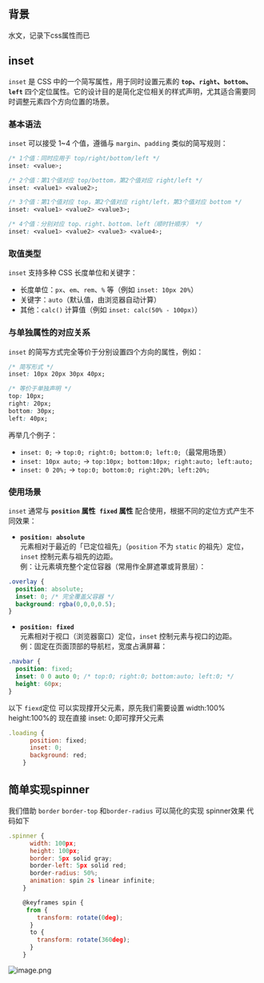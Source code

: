 ## 背景

水文，记录下css属性而已

## inset

`inset` 是 CSS 中的一个简写属性，用于同时设置元素的 **`top`、`right`、`bottom`、`left`** 四个定位属性。它的设计目的是简化定位相关的样式声明，尤其适合需要同时调整元素四个方向位置的场景。

### 基本语法

`inset` 可以接受 1\~4 个值，遵循与 `margin`、`padding` 类似的简写规则：

```css
/* 1个值：同时应用于 top/right/bottom/left */
inset: <value>;

/* 2个值：第1个值对应 top/bottom，第2个值对应 right/left */
inset: <value1> <value2>;

/* 3个值：第1个值对应 top，第2个值对应 right/left，第3个值对应 bottom */
inset: <value1> <value2> <value3>;

/* 4个值：分别对应 top、right、bottom、left（顺时针顺序） */
inset: <value1> <value2> <value3> <value4>;
```

### **取值类型**

`inset` 支持多种 CSS 长度单位和关键字：

*   长度单位：`px`、`em`、`rem`、`%` 等（例如 `inset: 10px 20%`）
*   关键字：`auto`（默认值，由浏览器自动计算）
*   其他：`calc()` 计算值（例如 `inset: calc(50% - 100px)`）

### **与单独属性的对应关系**

`inset` 的简写方式完全等价于分别设置四个方向的属性，例如：

```css
/* 简写形式 */
inset: 10px 20px 30px 40px;

/* 等价于单独声明 */
top: 10px;
right: 20px;
bottom: 30px;
left: 40px;
```

再举几个例子：

*   `inset: 0;` → `top:0; right:0; bottom:0; left:0;`（最常用场景）
*   `inset: 10px auto;` → `top:10px; bottom:10px; right:auto; left:auto;`
*   `inset: 0 20%;` → `top:0; bottom:0; right:20%; left:20%;`

### **使用场景**

`inset` 通常与 **`position` 属性**  **`fixed` 属性** 配合使用，根据不同的定位方式产生不同效果：

*   **`position: absolute`**\
    元素相对于最近的「已定位祖先」（`position` 不为 `static` 的祖先）定位，`inset` 控制元素与祖先的边距。\
    例：让元素填充整个定位容器（常用作全屏遮罩或背景层）：

```css
.overlay {
  position: absolute;
  inset: 0; /* 完全覆盖父容器 */
  background: rgba(0,0,0,0.5);
}
```

*   **`position: fixed`**\
    元素相对于视口（浏览器窗口）定位，`inset` 控制元素与视口的边距。\
    例：固定在页面顶部的导航栏，宽度占满屏幕：

```css
.navbar {
  position: fixed;
  inset: 0 0 auto 0; /* top:0; right:0; bottom:auto; left:0; */
  height: 60px;
}
```

以下 `fiexd`定位 可以实现撑开父元素，原先我们需要设置 width:100%  height:100%的 现在直接  inset: 0;即可撑开父元素

```js
.loading {
      position: fixed;
      inset: 0;
      background: red;
    }
```

## 简单实现spinner

我们借助 `border` `border-top` 和`border-radius` 可以简化的实现 spinner效果 代码如下

```js
.spinner {
      width: 100px;
      height: 100px;
      border: 5px solid gray;
      border-left: 5px solid red;
      border-radius: 50%;
      animation: spin 2s linear infinite;
    }

    @keyframes spin {
     from {
        transform: rotate(0deg);
      }
      to {
        transform: rotate(360deg);
      }
    }
```

![image.png](https://p0-xtjj-private.juejin.cn/tos-cn-i-73owjymdk6/08085a2bee90429281cf9d6e5c8d7225~tplv-73owjymdk6-jj-mark-v1:0:0:0:0:5o6Y6YeR5oqA5pyv56S-5Yy6IEAg5LiJ5bCP5rKz:q75.awebp?policy=eyJ2bSI6MywidWlkIjoiNDIyMjU2MjE0MTIxMDQ3OCJ9&rk3s=f64ab15b&x-orig-authkey=f32326d3454f2ac7e96d3d06cdbb035152127018&x-orig-expires=1755070842&x-orig-sign=A8BqrpcMDV%2BgeH94hlXxxqE6cLo%3D)
